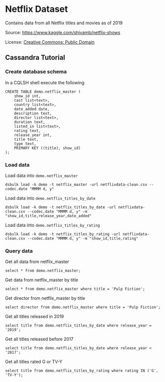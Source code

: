 # Netflix Dataset

Contains data from all Netflix titles and movies as of 2019

Source: https://www.kaggle.com/shivamb/netflix-shows

License: [Creative Commons: Public Domain](https://creativecommons.org/publicdomain/zero/1.0/)

## Cassandra Tutorial

### Create database schema 

In a CQLSH shell execute the following
```
CREATE TABLE demo.netflix_master (
    show_id int,
    cast list<text>,
    country list<text>,
    date_added date,
    description text,
    director list<text>,
    duration text,
    listed_in list<text>,
    rating text,
    release_year int,
    title text,
    type text,
    PRIMARY KEY ((title), show_id)
);
```

### Load data 

Load data into `demo.netflix_master`
```
dsbulk load -k demo -t netflix_master -url netflixdata-clean.csv --codec.date "MMMM d, y"
```

Load data into `demo.netflix_titles_by_date`
```
dsbulk load -k demo -t netflix_titles_by_date -url netflixdata-clean.csv --codec.date "MMMM d, y" -m "show_id,title,release_year,date_added"
```

Load data into `demo.netflix_titles_by_rating`
```
dsbulk load -k demo -t netflix_titles_by_rating -url netflixdata-clean.csv --codec.date "MMMM d, y" -m "show_id,title,rating"
```

### Query data

Get all data from netflix_master
```
select * from demo.netflix_master;
```

Get data from netflix_master by title
```
select * from demo.netflix_master where title = 'Pulp Fiction';
```

Get director from netflix_master by title
```
select director from demo.netflix_master where title = 'Pulp Fiction';
```

Get all titles released in 2019
```
select title from demo.netflix_titles_by_date where release_year = '2019';
```

Get all titles released before 2017
```
select title from demo.netflix_titles_by_date where release_year < '2017';
```

Get all titles rated G or TV-Y
```
select title from demo.netflix_titles_by_rating where rating IN ('G', 'TV-Y');
```
